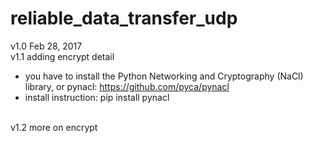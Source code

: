 # reliable_data_transfer_udp

v1.0 Feb 28, 2017  <br /> 
v1.1 adding encrypt detail
  - you have to install the Python Networking and Cryptography (NaCl) library, or pynacl: https://github.com/pyca/pynacl
  - install instruction: pip install pynacl
 <br /> 
v1.2 more on encrypt
 
